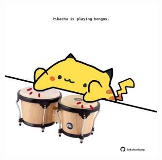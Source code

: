 <!-- built at 16/12/2022, 11:01:03 UTC -->
<p align="center">
  <img width="500" height="500" src="./ReadmeImage.svg">
</p>
